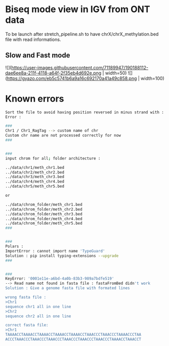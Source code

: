 # Biseq mode view in IGV from ONT data

To be launch after stretch_pipeline.sh to have chrX/chrX_methylation.bed file with read informations.


## Slow and Fast mode

![](https://user-images.githubusercontent.com/71189947/190188112-dae6ee8a-211f-4118-a64f-2f35eb4d692e.png | width=50)
![](https://gyazo.com/eb5c5741b6a9a16c692170a41a49c858.png | width=100)
# Known errors

```bash
Sort the file to avoid having position reversed in minus strand with : sort -k1,1 -k4,4 -k2,2n chr1_methylation.bed > chr1_methylation.sort.bed
Error :

###
Chr1 / Chr1_RagTag --> custom name of chr
Custom chr name are not processed correctly for now
###


###
input chrom for all; folder architecture :

../data/chr1/meth_chr1.bed
../data/chr2/meth_chr2.bed
../data/chr3/meth_chr3.bed
../data/chr4/meth_chr4.bed
../data/chr5/meth_chr5.bed

or

../data/chrom_folder/meth_chr1.bed
../data/chrom_folder/meth_chr2.bed
../data/chrom_folder/meth_chr3.bed
../data/chrom_folder/meth_chr4.bed
../data/chrom_folder/meth_chr5.bed
###


###
Polars : 
ImportError : cannot import name 'TypeGuard' 
Solution : pip install typing-extensions --upgrade
###


###
KeyError: '0001e11e-a6bd-4a0b-83b3-989a7bdfe519'
--> Read name not found in fasta file : fastaFromBed didn't work
Solution : Give a genome fasta file with formated lines 

wrong fasta file : 
>Chr1
sequence chr1 all in one line
>Chr2
sequence chr2 all in one line

correct fasta file:
>Chr1
TAAAACCTAAAACCTAAAACCTAAAACCTAAAACCTAAACCCTAAACCCTAAAACCCTAA
ACCCTAAACCCTAAACCCTAAACCCTAAACCCTAAACCCTAAACCCTAAAACCTAAACCT 
```
